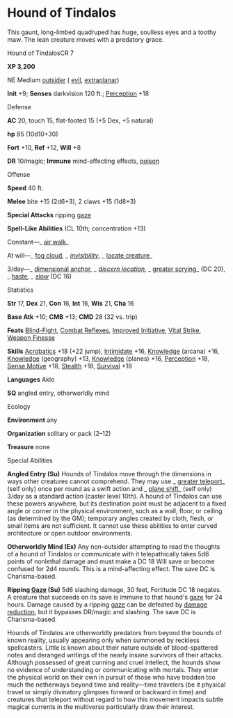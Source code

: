 # Hound of Tindalos

This gaunt, long-limbed quadruped has huge, soulless eyes and a toothy maw. The lean creature moves with a predatory grace.

Hound of TindalosCR 7

**XP 3,200**

NE Medium [outsider](monsters/creatureTypes.md#_outsider) ( [evil](monsters/creatureTypes.md#_evil-subtype), [extraplanar](monsters/creatureTypes.md#_extraplanar-subtype))

**Init** +9; **Senses** darkvision 120 ft.; [Perception](additionalMonsters/../skills/perception.md#_perception) +18

Defense

**AC** 20, touch 15, flat-footed 15 (+5 Dex, +5 natural)

**hp** 85 (10d10+30)

**Fort** +10, **Ref** +12, **Will** +8

**DR** 10/magic; **Immune** mind-affecting effects, [poison](monsters/universalMonsterRules.md#_poison-(ex-or-su))

Offense

**Speed** 40 ft.

**Melee** bite +15 (2d6+3), 2 claws +15 (1d8+3)

**Special Attacks** ripping [gaze](monsters/universalMonsterRules.md#_gaze)

**Spell-Like Abilities** (CL 10th; concentration +13)

Constant—_ [air walk](additionalMonsters/../spells/airWalk.md#_air-walk)_

At will—_ [fog cloud](additionalMonsters/../spells/fogCloud.md)_, _ [invisibility](additionalMonsters/../spells/invisibility.md#_invisibility)_, _ [locate creature](additionalMonsters/../spells/locateCreature.md#_locate-creature)_

3/day—_ [dimensional anchor](additionalMonsters/../spells/dimensionalAnchor.md#_dimensional)_, _ [discern location](additionalMonsters/../spells/discernLocation.md#_discern-location)_, _ [greater scrying](additionalMonsters/../spells/scrying.md#_scrying-greater)_ (DC 20), _ [haste](additionalMonsters/../spells/haste.md#_haste)_, _ [slow](additionalMonsters/../spells/slow.md#_slow)_ (DC 16)

Statistics

**Str** 17, **Dex** 21, **Con** 16, **Int** 16, **Wis** 21, **Cha** 16

**Base Atk** +10; **CMB** +13; **CMD** 28 (32 vs. trip)

**Feats** [Blind-Fight](additionalMonsters/../feats.md#_blind-fight), [Combat Reflexes](additionalMonsters/../feats.md#_combat-reflexes), [Improved Initiative](additionalMonsters/../feats.md#_improved-initiative), [Vital Strike](additionalMonsters/../feats.md#_vital-strike), [Weapon Finesse](additionalMonsters/../feats.md#_weapon-finesse)

**Skills** [Acrobatics](additionalMonsters/../skills/acrobatics.md#_acrobatics) +18 (+22 jump), [Intimidate](additionalMonsters/../skills/intimidate.md#_intimidate) +16, [Knowledge](additionalMonsters/../skills/knowledge.md#_knowledge) (arcana) +16, [Knowledge](additionalMonsters/../skills/knowledge.md#_knowledge) (geography) +13, [Knowledge](additionalMonsters/../skills/knowledge.md#_knowledge) (planes) +16, [Perception](additionalMonsters/../skills/perception.md#_perception) +18, [Sense Motive](additionalMonsters/../skills/senseMotive.md#_sense-motive) +18, [Stealth](additionalMonsters/../skills/stealth.md#_stealth) +18, [Survival](additionalMonsters/../skills/survival.md#_survival) +18

**Languages** Aklo

**SQ** angled entry, otherworldly mind

Ecology

**Environment** any

**Organization** solitary or pack (2–12)

**Treasure** none

Special Abilities

**Angled Entry (Su)** Hounds of Tindalos move through the dimensions in ways other creatures cannot comprehend. They may use _ [greater teleport](additionalMonsters/../spells/teleport.md#_teleport-greater)_ (self only) once per round as a swift action and _ [plane shift](additionalMonsters/../spells/planeShift.md#_plane-shift)_ (self only) 3/day as a standard action (caster level 10th). A hound of Tindalos can use these powers anywhere, but its destination point must be adjacent to a fixed angle or corner in the physical environment, such as a wall, floor, or ceiling (as determined by the GM); temporary angles created by cloth, flesh, or small items are not sufficient. It cannot use these abilities to enter curved architecture or open outdoor environments.

**Otherworldly Mind (Ex)** Any non-outsider attempting to read the thoughts of a hound of Tindalos or communicate with it telepathically takes 5d6 points of nonlethal damage and must make a DC 18 Will save or become confused for 2d4 rounds. This is a mind-affecting effect. The save DC is Charisma-based.

**Ripping [Gaze](monsters/universalMonsterRules.md#_gaze) (Su)** 5d6 slashing damage, 30 feet, Fortitude DC 18 negates. A creature that succeeds on its save is immune to that hound's [gaze](monsters/universalMonsterRules.md#_gaze) for 24 hours. Damage caused by a ripping [gaze](monsters/universalMonsterRules.md#_gaze) can be defeated by [damage reduction](monsters/universalMonsterRules.md#_damage-reduction-(ex-or-su)), but it bypasses DR/magic and slashing. The save DC is Charisma-based.

Hounds of Tindalos are otherworldly predators from beyond the bounds of known reality, usually appearing only when summoned by reckless spellcasters. Little is known about their nature outside of blood-spattered notes and deranged writings of the nearly insane survivors of their attacks. Although possessed of great cunning and cruel intellect, the hounds show no evidence of understanding or communicating with mortals. They enter the physical world on their own in pursuit of those who have trodden too much the netherways beyond time and reality—time travelers (be it physical travel or simply divinatory glimpses forward or backward in time) and creatures that teleport without regard to how this movement impacts subtle magical currents in the multiverse particularly draw their interest.

